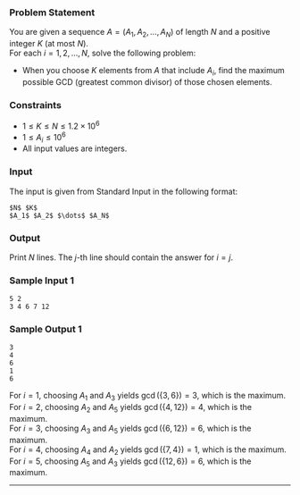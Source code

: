 ### Problem Statement

You are given a sequence $A = (A_1, A_2, \dots, A_N)$ of length $N$ and a positive integer $K$ (at most $N$).  
For each $i = 1, 2, \dots, N$, solve the following problem:

-   When you choose $K$ elements from $A$ that include $A_i$, find the maximum possible GCD (greatest common divisor) of those chosen elements.

### Constraints

-   $1 \leq K \leq N \leq 1.2 \times 10^6$
-   $1 \leq A_i \leq 10^6$
-   All input values are integers.

### Input

The input is given from Standard Input in the following format:

```
$N$ $K$
$A_1$ $A_2$ $\dots$ $A_N$
```

### Output

Print $N$ lines. The $j$\-th line should contain the answer for $i=j$.

### Sample Input 1

```
5 2
3 4 6 7 12
```

### Sample Output 1

```
3
4
6
1
6
```

For $i=1$, choosing $A_1$ and $A_3$ yields $\gcd(\lbrace 3,6 \rbrace) = 3$, which is the maximum.  
For $i=2$, choosing $A_2$ and $A_5$ yields $\gcd(\lbrace 4,12 \rbrace) = 4$, which is the maximum.  
For $i=3$, choosing $A_3$ and $A_5$ yields $\gcd(\lbrace 6,12 \rbrace) = 6$, which is the maximum.  
For $i=4$, choosing $A_4$ and $A_2$ yields $\gcd(\lbrace 7,4 \rbrace) = 1$, which is the maximum.  
For $i=5$, choosing $A_5$ and $A_3$ yields $\gcd(\lbrace 12,6 \rbrace) = 6$, which is the maximum.

--------------
